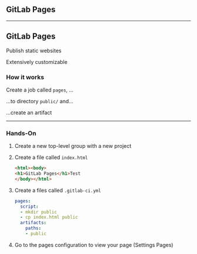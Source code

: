 <!-- .slide: id="gitlab_pages" class="vertical-center" -->

<i class="fa-duotone fa-globe fa-8x fa-duotone-colors" style="float: right; color: grey;"></i>

## GitLab Pages

---

## GitLab Pages

<i class="fa-duotone fa-globe fa-4x fa-duotone-colors" style="float: right;"></i>

Publish static websites [](https://docs.gitlab.com/ee/user/project/pages/)

Extensively customizable [](https://docs.gitlab.com/ee/administration/pages/index.html)

### How it works

Create a job called `pages`, ...

...to directory `public/` and...

...create an artifact

---

### Hands-On

1. Create a new top-level group with a new project
1. Create a file called `index.html`

    ```html
    <html><body>
    <h1>GitLab Pages</h1>Test
    </body></html>
    ```

1. Create a files called `.gitlab-ci.yml`

    ```yaml
    pages:
      script:
      - mkdir public
      - cp index.html public
      artifacts:
        paths:
        - public
    ```

1. Go to the pages configuration to view your page (Settings <i class="fa-regular fa-arrow-right"></i> Pages)
